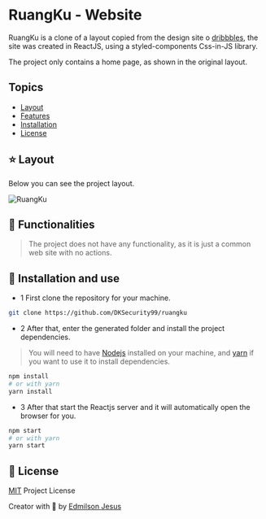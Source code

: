 # RuangKu - Website

RuangKu is a clone of a layout copied from the design site o [dribbbles](https://dribbble.com/), the site was created in ReactJS, using a styled-components Css-in-JS library.

The project only contains a home page, as shown in the original layout.

## Topics 

* [Layout](#layout)
* [Features](#features)
* [Installation](#install)
* [License](#license)

<a id="layout"></a>
## ⭐ Layout

Below you can see the project layout.

![RuangKu](https://tlgur.com/d/GEzw9mPg)

<a id="features"></a>
## 🚀 Functionalities

> The project does not have any functionality, as it is just a common web site with no actions.

<a id="install"></a>
## 👷 Installation and use

* 1 First clone the repository for your machine.

```sh
git clone https://github.com/DKSecurity99/ruangku
```

* 2 After that, enter the generated folder and install the project dependencies.

> You will need to have [Nodejs](https://nodejs.org/) installed on your machine, and [yarn](https://yarnpkg.com/) if you want to use it to install dependencies.

```sh
npm install 
# or with yarn
yarn install
```
* 3 After that start the Reactjs server and it will automatically open the browser for you.

```sh
npm start 
# or with yarn 
yarn start
```

<a id="license"></a>
## 🤝 License

[MIT](https://github.com/DKSecurity99/ruangku/blob/main/LICENSE) Project License

Creator with 💙 by [Edmilson Jesus](https://www.linkedin.com/in/edmilson-jesus-4128711b5)
